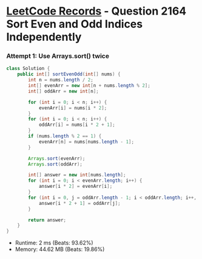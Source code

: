 # [LeetCode Records](../../README.md) - Question 2164 Sort Even and Odd Indices Independently

### Attempt 1: Use Arrays.sort() twice
```java
class Solution {
    public int[] sortEvenOdd(int[] nums) {
        int n = nums.length / 2;
        int[] evenArr = new int[n + nums.length % 2];
        int[] oddArr = new int[n];

        for (int i = 0; i < n; i++) {
            evenArr[i] = nums[i * 2];
        }
        for (int i = 0; i < n; i++) {
            oddArr[i] = nums[i * 2 + 1];
        }
        if (nums.length % 2 == 1) {
            evenArr[n] = nums[nums.length - 1];
        }

        Arrays.sort(evenArr);
        Arrays.sort(oddArr);

        int[] answer = new int[nums.length];
        for (int i = 0; i < evenArr.length; i++) {
            answer[i * 2] = evenArr[i];
        }
        for (int i = 0, j = oddArr.length - 1; i < oddArr.length; i++, j--) {
            answer[i * 2 + 1] = oddArr[j];
        }

        return answer;
    }
}
```
- Runtime: 2 ms (Beats: 93.62%)
- Memory: 44.62 MB (Beats: 19.86%)

<br>
